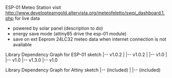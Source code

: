 ESP-01 Meteo Station
visit http://www.developteamgold.altervista.org/meteofeletto/swpi_dashboard.1.php for live data

+ powered by solar panel (description to do)
+ energy save mode (attiny85 drive the esp-01 module)
+ save on ext Eeprom 24LC32 meteo data when internet connection is not available

Library Dependency Graph for ESP-01 sketch
|-- <Adafruit BMP280 Library> v1.0.2 
|   |-- <Adafruit Unified Sensor> v1.0.2 
|   |-- <Wire> v1.0 
|   |-- <SPI> v1.0 
|-- <DHT sensor library> v1.3.0 
|-- <ESP8266WiFi> v1.0 

Library Dependency Graph for Attiny sketch
|-- <Checkvoltage> (included)
|   |-- <TinyWireS> (included)

